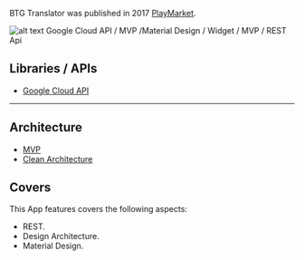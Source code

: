 BTG Translator was published in 2017 [PlayMarket](https://play.google.com/store/apps/details?id=com.borisruzanov.btgtranslator).

![alt text](http://images.vfl.ru/ii/1535399142/41267b69/23081860.jpg)
Google Cloud API / MVP /Material Design / Widget / MVP / REST Api 
## Libraries / APIs
* [Google Cloud API](https://cloud.google.com/translate/)
___
## Architecture
* [MVP]([MVP](https://cloud.google.com/translate/))
* [Clean Architecture](https://github.com/googlesamples/android-architecture)

## Covers
This App features covers the following aspects:
* REST.
* Design Architecture.
* Material Design.
